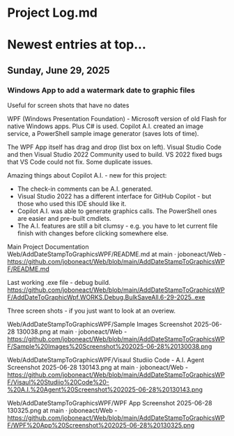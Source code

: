 # Project Log.md

# Newest entries at top...


## Sunday, June 29, 2025 

### Windows App to add a watermark date to graphic files

Useful for screen shots that have no dates

WPF (Windows Presentation Foundation) - Microsoft version of old Flash for native Windows apps.
Plus C# is used.
Copilot A.I. created an image service, a PowerShell sample image generator (saves lots of time).

The WPF App itself has drag and drop (list box on left). 
Visual Studio Code and then Visual Studio 2022 Community used to build.
VS 2022 fixed bugs that VS Code could not fix.
Some duplicate issues.

Amazing things about Copilot A.I. - new for this project:
* The check-in comments can be A.I. generated.
* Visual Studio 2022 has a different interface for GitHub Copilot - but those who used this IDE should like it.
* Copilot A.I. was able to generate graphics calls. The PowerShell ones are easier and pre-built cmdlets.
* The A.I. features are still a bit clumsy - e.g. you have to let current file finish with changes before clicking somewhere else.
  

Main Project Documentation
Web/AddDateStampToGraphicsWPF/README.md at main · joboneact/Web - https://github.com/joboneact/Web/blob/main/AddDateStampToGraphicsWPF/README.md

Last working .exe file - debug build.
https://github.com/joboneact/Web/blob/main/AddDateStampToGraphicsWPF/AddDateToGraphicWpf.WORKS.Debug.BulkSaveAll.6-29-2025..exe

Three screen shots - if you just want to look at an overiew.

Web/AddDateStampToGraphicsWPF/Sample Images Screenshot 2025-06-28 130038.png at main · joboneact/Web - https://github.com/joboneact/Web/blob/main/AddDateStampToGraphicsWPF/Sample%20Images%20Screenshot%202025-06-28%20130038.png

Web/AddDateStampToGraphicsWPF/Visaul Studiio Code - A.I. Agent Screenshot 2025-06-28 130143.png at main · joboneact/Web - https://github.com/joboneact/Web/blob/main/AddDateStampToGraphicsWPF/Visaul%20Studiio%20Code%20-%20A.I.%20Agent%20Screenshot%202025-06-28%20130143.png

Web/AddDateStampToGraphicsWPF/WPF App Screenshot 2025-06-28 130325.png at main · joboneact/Web - https://github.com/joboneact/Web/blob/main/AddDateStampToGraphicsWPF/WPF%20App%20Screenshot%202025-06-28%20130325.png
